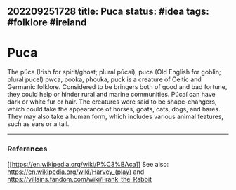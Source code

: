 202209251728
title: Puca
status: #idea
tags: #folklore #ireland
---

# Puca

The púca (Irish for spirit/ghost; plural púcaí), puca (Old English for goblin; plural pucel) pwca, pooka, phouka, puck is a creature of Celtic and Germanic folklore. Considered to be bringers both of good and bad fortune, they could help or hinder rural and marine communities. Púcaí can have dark or white fur or hair. The creatures were said to be shape-changers, which could take the appearance of horses, goats, cats, dogs, and hares. They may also take a human form, which includes various animal features, such as ears or a tail.

---
### References

[[https://en.wikipedia.org/wiki/P%C3%BAca]]
See also: https://en.wikipedia.org/wiki/Harvey_(play) and https://villains.fandom.com/wiki/Frank_the_Rabbit 